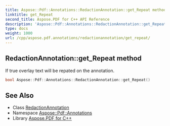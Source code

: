 ```yaml
---
title: Aspose::Pdf::Annotations::RedactionAnnotation::get_Repeat method
linktitle: get_Repeat
second_title: Aspose.PDF for C++ API Reference
description: 'Aspose::Pdf::Annotations::RedactionAnnotation::get_Repeat method. If true overlay text will be repated on the annotation in C++.'
type: docs
weight: 1000
url: /cpp/aspose.pdf.annotations/redactionannotation/get_repeat/
---
```

## RedactionAnnotation::get_Repeat method


If true overlay text will be repated on the annotation.

```cpp
bool Aspose::Pdf::Annotations::RedactionAnnotation::get_Repeat()
```

## See Also

* Class [RedactionAnnotation](../)
* Namespace [Aspose::Pdf::Annotations](../../)
* Library [Aspose.PDF for C++](../../../)
